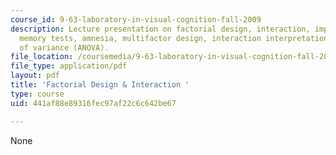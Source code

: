 ```yaml
---
course_id: 9-63-laboratory-in-visual-cognition-fall-2009
description: Lecture presentation on factorial design, interaction, implicit and explicit
  memory tests, amnesia, multifactor design, interaction interpretation, and analysis
  of variance (ANOVA).
file_location: /coursemedia/9-63-laboratory-in-visual-cognition-fall-2009/441af88e89316fec97af22c6c642be67_MIT9_63F09_lec07.pdf
file_type: application/pdf
layout: pdf
title: 'Factorial Design & Interaction '
type: course
uid: 441af88e89316fec97af22c6c642be67

---
```

None